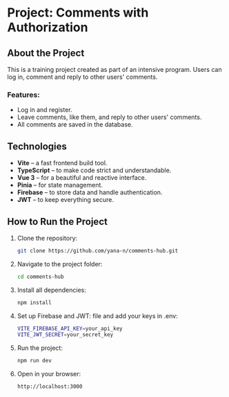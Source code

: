 # Project: Comments with Authorization

## About the Project

This is a training project created as part of an intensive program. Users can log in, comment and reply to other users' comments.

### Features:
- Log in and register.
- Leave comments, like them, and reply to other users' comments.
- All comments are saved in the database.

## Technologies
- **Vite** – a fast frontend build tool.
- **TypeScript** – to make code strict and understandable.
- **Vue 3** – for a beautiful and reactive interface.
- **Pinia** – for state management.
- **Firebase** – to store data and handle authentication.
- **JWT** – to keep everything secure.

## How to Run the Project

1. Clone the repository:
   ```bash
   git clone https://github.com/yana-n/comments-hub.git

2. Navigate to the project folder:

   ```bash
   cd comments-hub

3. Install all dependencies:
   ```bash
   npm install

4. Set up Firebase and JWT: file and add your keys in .env:
   ```bash
   VITE_FIREBASE_API_KEY=your_api_key
   VITE_JWT_SECRET=your_secret_key

5. Run the project:
   ```bash
   npm run dev
   
6. Open in your browser:
   ```bash
   http://localhost:3000
